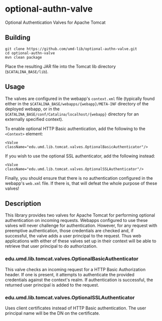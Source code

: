 # optional-authn-valve

Optional Authentication Valves for Apache Tomcat

## Building

```
git clone https://github.com/umd-lib/optional-authn-valve.git
cd optional-authn-valve
mvn clean package
```

Place the resulting JAR file into the Tomcat lib directory
(`$CATALINA_BASE/lib`).

## Usage

The valves are configured in the webapp's `context.xml` file (typically found
either in the `$CATALINA_BASE/webapps/{webapp}/META-INF` directory of the
deployed webapp, or in the `$CATALINA_BASE/conf/Catalina/localhost/{webapp}`
directory for an externally specified context).

To enable optional HTTP Basic authentication, add the following to the `<Context>`
element:

```
<Valve className="edu.umd.lib.tomcat.valves.OptionalBasicAuthenticator"/>
```

If you wish to use the optional SSL authenticator, add the following instead:

```
<Valve className="edu.umd.lib.tomcat.valves.OptionalSSLAuthenticator"/>
```

Finally, you should ensure that there is no authentication configured in the
webapp's `web.xml` file. If there is, that will defeat the whole purpose of
these valves!

## Description

This library provides two valves for Apache Tomcat for performing optional
authentication on incoming requests. Webapps configured to use these valves will
never challenge for authentication. However, for any request with preemptive
authentication, those credentials are checked and, if successful, the valve adds
a user principal to the request. Thus web applications with either of these
valves set up in their context will be able to retrieve that user principal to
do authorization.

### edu.umd.lib.tomcat.valves.OptionalBasicAuthenticator

This valve checks an incoming request for a HTTP Basic Authorization header. If
one is present, it attempts to authenticate the provided credentials against the
context's realm. If authentication is successful, the returned user principal is
added to the request.

### edu.umd.lib.tomcat.valves.OptionalSSLAuthenticator

Uses client certificates instead of HTTP Basic authentication. The user
principal name will be the DN on the certificate.
